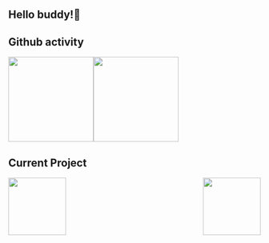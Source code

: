 ## Hello buddy!👋

## Github activity
<div style="display: flex">
  <img height="170em" src="https://github-readme-stats.vercel.app/api?username=vylenne&show_icons=true&theme=cobalt&count_private=true&include_all_commits=true" />
  <img height="170em" src="https://github-readme-stats.vercel.app/api/top-langs/?username=vylenne&show_icons=true&hide_border=true&layout=compact&langs_count=8"/>
</div>

## Current Project

<p width="100%" align="center">
  <a align="left" href="https://github.com/vylenne/weather_test" title="weather">
    <img align="left" height="115" src="https://github-readme-stats.vercel.app/api/pin/?username=zumrudu-anka&repo=Algorithms&theme=gotham"></a><a align="right" href="https://github.com/vylenne/weather_test" title="Data Structures">
    <img align="right" height="115" src="https://github-readme-stats.vercel.app/api/pin/?username=vylenne&repo=weather_test&theme=gotham">
  </a>
</p>
<br>

<!--
Here are some ideas to get you started:

- 🔭 I’m currently working on ...
- 🌱 I’m currently learning ...
- 👯 I’m looking to collaborate on ...
- 🤔 I’m looking for help with ...
- 💬 Ask me about ...
- 📫 How to reach me: ...
- 😄 Pronouns: ...
- ⚡ Fun fact: ...
-->
